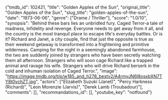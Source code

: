 {"tmdb_id": 102421, "title": "Golden Apples of the Sun", "original_title": "Golden Apples of the Sun", "slug_title": "golden-apples-of-the-sun", "date": "1973-06-06", "genre": ["Drame / Thriller"], "score": "1.0/10", "synopsis": "Behind these bars lies an unbridled fury. Caged Terror-a tale of madness, infidelity and revenge. Everyone needs to get away from it all, and the country is the most tranquil place to escape life's everyday battles. Or is it? Richard and Janet, a city couple, find that just the opposite is true as their weekend getaway is transformed into a frightening and primitive wilderness. Camping for the night in a seemingly abandoned farmhouse, the two are suddenly joined by strangers who have been secretly watching them all afternoon. Strangers who will soon cage Richard like a trapped animal and ravage his wife. Strangers who will drive Richard berserk in the cold and inhuman isolation of Caged Terror.", "image": "https://image.tmdb.org/t/p/w185_and_h278_bestv2/A4rmyJN6I8osxbXN7TY8t0vchZT.jpg", "actors": ["Elizabeth Suzuki (Janet)", "Percy Harkness (Richard)", "Leon Morenzie (Jarvis)", "Derek Lamb (Troubadour)"], "comments": [], "recommandations_id": [], "youtube_key": "notfound"}